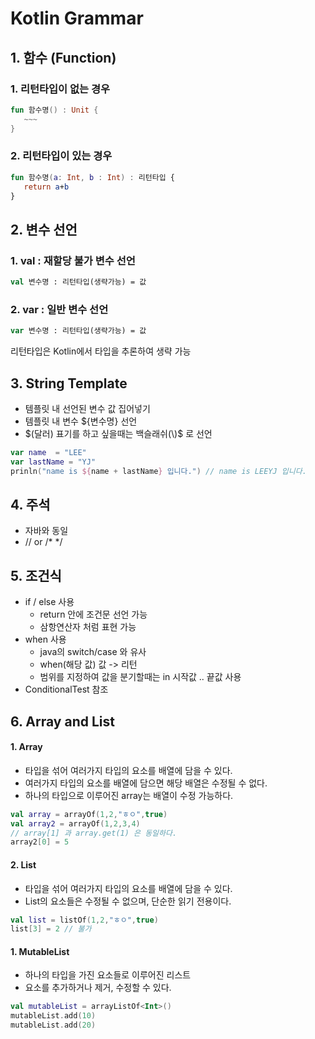 # Kotlin Grammar

## 1. 함수 (Function)
 ### 1. 리턴타입이 없는 경우
 ~~~ kotlin
 fun 함수명() : Unit { 
    ~~~
 }
 ~~~
 ### 2. 리턴타입이 있는 경우
 ~~~ kotlin
 fun 함수명(a: Int, b : Int) : 리턴타입 { 
    return a+b
 }
 ~~~

## 2. 변수 선언
### 1. val : 재할당 불가 변수 선언
```kotlin
val 변수명 : 리턴타입(생략가능) = 값
```
### 2. var : 일반 변수 선언
```kotlin
var 변수명 : 리턴타입(생략가능) = 값
```
리턴타입은 Kotlin에서 타입을 추론하여 생략 가능

## 3. String Template
- 템플릿 내 선언된 변수 값 집어넣기
- 템플릿 내 변수 ${변수명} 선언
- $(달러) 표기를 하고 싶을때는 백슬래쉬(\)$ 로 선언
~~~kotlin
var name  = "LEE"
var lastName = "YJ"
prinln("name is ${name + lastName} 입니다.") // name is LEEYJ 입니다.
~~~

## 4. 주석
 - 자바와 동일
 - // or /* */

## 5. 조건식
- if / else 사용
  - return 안에 조건문 선언 가능
  - 삼항연산자 처럼 표현 가능
- when 사용
    - java의 switch/case 와 유사
    - when(해당 값) 값 -> 리턴
    - 범위를 지정하여 값을 분기할때는 in 시작값 .. 끝값 사용
- ConditionalTest 참조

## 6. Array and List
#### 1. Array
 - 타입을 섞어 여러가지 타입의 요소를 배열에 담을 수 있다.
 - 여러가지 타입의 요소를 배열에 담으면 해당 배열은 수정될 수 없다.
 - 하나의 타입으로 이루어진 array는 배열이 수정 가능하다.
```kotlin
val array = arrayOf(1,2,"ㅎㅇ",true)
val array2 = arrayOf(1,2,3,4)
// array[1] 과 array.get(1) 은 동일하다.
array2[0] = 5

```

#### 2. List
- 타입을 섞어 여러가지 타입의 요소를 배열에 담을 수 있다.
- List의 요소들은 수정될 수 없으며, 단순한 읽기 전용이다.
```kotlin
val list = listOf(1,2,"ㅎㅇ",true) 
list[3] = 2 // 불가
```

#### 1. MutableList
- 하나의 타입을 가진 요소들로 이루어진 리스트
- 요소를 추가하거나 제거, 수정할 수 있다.
```kotlin
val mutableList = arrayListOf<Int>()
mutableList.add(10)
mutableList.add(20)
```

